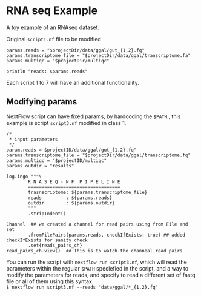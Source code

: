 # RNA seq Example

A toy example of an RNAseq dataset.

Original `script1.nf` file to be modified 
```nextflow
params.reads = "$projectDir/data/ggal/gut_{1,2}.fq"
params.transcriptome_file = "$projectDir/data/ggal/transcriptome.fa"
params.multiqc = "$projectDir/multiqc"

println "reads: $params.reads"
```
Each script 1 to 7 will have an additional functionality.

## Modifying params

NextFlow script can have fixed params, by hardcoding the `$PATH`., this example is script `script3.nf` modified in class 1.
```nextflow
/*
 * input parameters
 */
param.reads = $projectID/data/ggal/gut_{1,2}.fq"
params.transcriptome_file = "$projectDir/data/ggal/transcriptome.fq"
params.multiqc = "$projectID/multiqc"
params.outdir = "results"

log.ingo """\
        R N A S E Q - N F  P I P E L I N E
        ==================================
        trasnscriptome: ${params.transcriptome_file}
        reads         : ${params.reads}
        outdir        : ${params.outdir}
        """
        .stripIndent()
        
Channel  ## we created a channel for read pairs using from File and set
        .fromFilePairs(params.reads, checkIfExists: true) ## added checkIfExists for sanity check
        .set{reads_pairs_ch}
read_pairs_ch.view()  ## This is to watch the channeal read pairs
```

You can run the script with `nextflow run script3.nf`, which will read the parameters within the regular `$PATH` speciefied in the script, and a way to modify the parameters for reads, and specify to read a different set of fastq file or all of them using this syntax \
`$ nextflow run script3.nf --reads "data/ggal/*_{1,2}.fq"`

    
